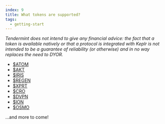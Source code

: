 ```yaml
---
index: 9
title: What tokens are supported?
tags: 
  - getting-start
---
```


*Tendermint does not intend to give any financial advice: the fact that a token is available natively or that a protocol is integrated with Keplr is not intended to be a guarantee of reliability (or otherwise) and in no way replaces the need to DYOR.*

- [$ATOM](https://cosmos.network/)
- [$AKT](https://akash.network/)
- [$IRIS](https://www.irisnet.org/)
- [$REGEN](https://www.regen.network/)
- [$XPRT](https://persistence.one/)
- [$CRO](https://crypto.org/)
- [$DVPN](https://sentinel.co/)
- [$ION](https://osmosis.zone/)
- [$OSMO](https://osmosis.zone/)

...and more to come!
